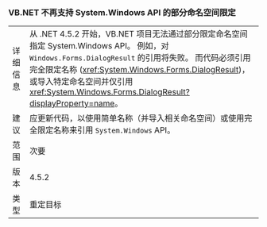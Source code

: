 ### <a name="vbnet-no-longer-supports-partial-namespace-qualification-for-systemwindows-apis"></a>VB.NET 不再支持 System.Windows API 的部分命名空间限定

|   |   |
|---|---|
|详细信息|从 .NET 4.5.2 开始，VB.NET 项目无法通过部分限定命名空间指定 System.Windows API。 例如，对 <code>Windows.Forms.DialogResult</code> 的引用将失败。 而代码必须引用完全限定名称 (<xref:System.Windows.Forms.DialogResult>)，或导入特定命名空间并仅引用 <xref:System.Windows.Forms.DialogResult?displayProperty=name>。|
|建议|应更新代码，以使用简单名称（并导入相关命名空间）或使用完全限定名称来引用 <code>System.Windows</code> API。|
|范围|次要|
|版本|4.5.2|
|类型|重定目标|

